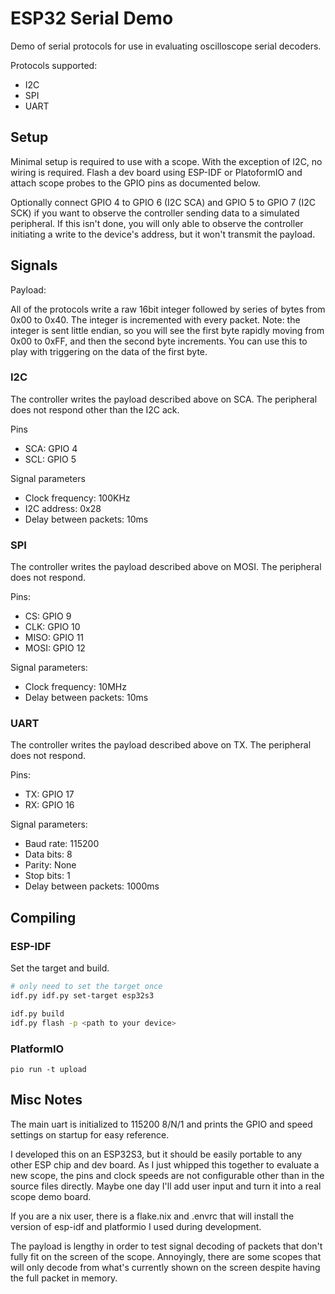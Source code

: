 # ESP32 Serial Demo

Demo of serial protocols for use in evaluating oscilloscope serial decoders.

Protocols supported:

- I2C
- SPI
- UART

## Setup

Minimal setup is required to use with a scope. With the exception of I2C, no
wiring is required. Flash a dev board using ESP-IDF or PlatoformIO and attach scope
probes to the GPIO pins as documented below.

Optionally connect GPIO 4 to GPIO 6 (I2C SCA) and GPIO 5 to GPIO 7 (I2C SCK) if you
want to observe the controller sending data to a simulated peripheral. If this
isn't done, you will only able to observe the controller initiating a write to
the device's address, but it won't transmit the payload.

## Signals

Payload:

All of the protocols write a raw 16bit integer followed by series of bytes from
0x00 to 0x40. The integer is incremented with every packet. Note: the integer is
sent little endian, so you will see the first byte rapidly moving from 0x00 to
0xFF, and then the second byte increments. You can use this to play with
triggering on the data of the first byte.

### I2C

The controller writes the payload described above on SCA. The peripheral does not
respond other than the I2C ack.

Pins

- SCA: GPIO 4
- SCL: GPIO 5

Signal parameters

- Clock frequency: 100KHz
- I2C address: 0x28
- Delay between packets: 10ms

### SPI

The controller writes the payload described above on MOSI. The peripheral does not
respond.

Pins:

- CS: GPIO 9
- CLK: GPIO 10
- MISO: GPIO 11
- MOSI: GPIO 12

Signal parameters:

- Clock frequency: 10MHz
- Delay between packets: 10ms

### UART

The controller writes the payload described above on TX. The peripheral does not
respond.

Pins:

- TX: GPIO 17
- RX: GPIO 16

Signal parameters:

- Baud rate: 115200
- Data bits: 8
- Parity: None
- Stop bits: 1
- Delay between packets: 1000ms

## Compiling

### ESP-IDF

Set the target and build.

```sh
# only need to set the target once
idf.py idf.py set-target esp32s3

idf.py build
idf.py flash -p <path to your device>
```

### PlatformIO

```~~
pio run -t upload
```

## Misc Notes

The main uart is initialized to 115200 8/N/1 and prints the GPIO and
speed settings on startup for easy reference.

I developed this on an ESP32S3, but it should be easily portable to any
other ESP chip and dev board. As I just whipped this together to evaluate
a new scope, the pins and clock speeds are not configurable other than in the
source files directly. Maybe one day I'll add user input and turn it into a real
scope demo board.

If you are a nix user, there is a flake.nix and .envrc that will install the
version of esp-idf and platformio I used during development.

The payload is lengthy in order to test signal decoding of packets that
don't fully fit on the screen of the scope. Annoyingly, there are some scopes that
will only decode from what's currently shown on the screen despite having the full
packet in memory.
